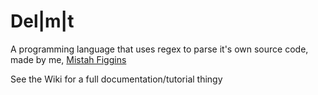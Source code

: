 # Del|m|t
A programming language that uses regex to parse it's own source code, made by me, [Mistah Figgins](http://codegolf.stackexchange.com/users/62574/mistah-figgins)

See the Wiki for a full documentation/tutorial thingy
